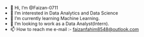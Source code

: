 - 👋 Hi, I’m @Faizan-0711
- 👀 I’m interested in Data Analytics and Data Science
- 🌱 I’m currently learning Machine Learning.
- 💞️ I’m looking to work as a Data Analyst(Intern).
- 📫 How to reach me e-mail :- faizanfahim8548@outlook.com

<!---
Faizan-0711/Faizan-0711 is a ✨ special ✨ repository because its `README.md` (this file) appears on your GitHub profile.
You can click the Preview link to take a look at your changes.
--->
